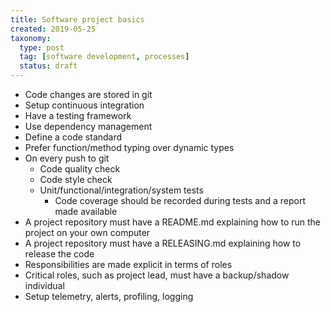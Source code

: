```yaml
---
title: Software project basics
created: 2019-05-25
taxonomy:
  type: post
  tag: [software development, processes]
  status: draft
---
```


* Code changes are stored in git
* Setup continuous integration
* Have a testing framework
* Use dependency management
* Define a code standard
* Prefer function/method typing over dynamic types
* On every push to git
	* Code quality check
	* Code style check
	* Unit/functional/integration/system tests
		* Code coverage should be recorded during tests and a report made available
* A project repository must have a README.md explaining how to run the project on your own computer
* A project repository must have a RELEASING.md explaining how to release the code
* Responsibilities are made explicit in terms of roles
* Critical roles, such as project lead, must have a backup/shadow individual
* Setup telemetry, alerts, profiling, logging
